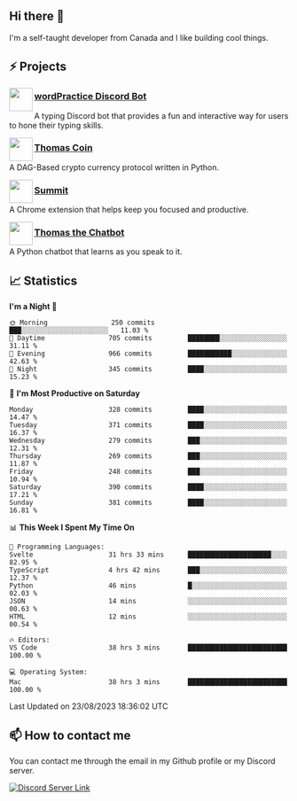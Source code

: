 <h2>Hi there 👋</h2>

<p>I'm a self-taught developer from Canada and I like building cool things.</p>

<h2>⚡ Projects</h2>

<img align="left" src="https://i.imgur.com/BIzs17V.png" width="42" height="42" />
<h3><a target="_blank" href="https://wordpractice.principle.sh/">wordPractice Discord Bot</a></h3>
<p>A typing Discord bot that provides a fun and interactive way for users to hone their typing skills.</p>

<img align="left" src="https://i.imgur.com/4FdQpgN.png" width="42" height="42" />
<h3><a href="https://github.com/principle105/thomas-coin">Thomas Coin</a></h3>
<p>A DAG-Based crypto currency protocol written in Python.</p>

<img align="left" src="https://i.imgur.com/Ly8Atho.png" width="42" height="42" />
<h3><a href="https://summit.sh/">Summit</a></h3>
<p>A Chrome extension that helps keep you focused and productive.</p>

<img align="left" src="https://i.imgur.com/hA9YF2s.png" width="42" height="42" />
<h3><a href="https://github.com/principle105/thomasthechatbot">Thomas the Chatbot</a></h3>
<p>A Python chatbot that learns as you speak to it.</p>

<h2>📈 Statistics</h2>

<!--START_SECTION:waka-->
**I'm a Night 🦉** 

```text
🌞 Morning                250 commits         ███░░░░░░░░░░░░░░░░░░░░░░   11.03 % 
🌆 Daytime                705 commits         ████████░░░░░░░░░░░░░░░░░   31.11 % 
🌃 Evening                966 commits         ███████████░░░░░░░░░░░░░░   42.63 % 
🌙 Night                  345 commits         ████░░░░░░░░░░░░░░░░░░░░░   15.23 % 
```
📅 **I'm Most Productive on Saturday** 

```text
Monday                   328 commits         ████░░░░░░░░░░░░░░░░░░░░░   14.47 % 
Tuesday                  371 commits         ████░░░░░░░░░░░░░░░░░░░░░   16.37 % 
Wednesday                279 commits         ███░░░░░░░░░░░░░░░░░░░░░░   12.31 % 
Thursday                 269 commits         ███░░░░░░░░░░░░░░░░░░░░░░   11.87 % 
Friday                   248 commits         ███░░░░░░░░░░░░░░░░░░░░░░   10.94 % 
Saturday                 390 commits         ████░░░░░░░░░░░░░░░░░░░░░   17.21 % 
Sunday                   381 commits         ████░░░░░░░░░░░░░░░░░░░░░   16.81 % 
```


📊 **This Week I Spent My Time On** 

```text
💬 Programming Languages: 
Svelte                   31 hrs 33 mins      █████████████████████░░░░   82.95 % 
TypeScript               4 hrs 42 mins       ███░░░░░░░░░░░░░░░░░░░░░░   12.37 % 
Python                   46 mins             █░░░░░░░░░░░░░░░░░░░░░░░░   02.03 % 
JSON                     14 mins             ░░░░░░░░░░░░░░░░░░░░░░░░░   00.63 % 
HTML                     12 mins             ░░░░░░░░░░░░░░░░░░░░░░░░░   00.54 % 

🔥 Editors: 
VS Code                  38 hrs 3 mins       █████████████████████████   100.00 % 

💻 Operating System: 
Mac                      38 hrs 3 mins       █████████████████████████   100.00 % 
```


 Last Updated on 23/08/2023 18:36:02 UTC
<!--END_SECTION:waka-->

<h2>📫 How to contact me</h2>

You can contact me through the email in my Github profile or my Discord server.

[![Discord Server Link](https://dcbadge.vercel.app/api/server/DHnk46C)](https://discord.gg/DHnk46C)

